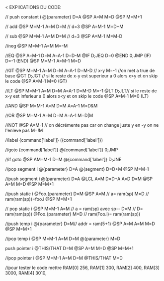 < EXPlICATIONS DU CODE:

// push constant i
@{parameter}
D=A 
@SP 
A=M 
M=D
@SP 
M=M+1

// add
@SP
M=M-1 
A=M
D=M // d=3
@SP
A=M-1
M=D+M

// sub
@SP
M=M-1 
A=M
D=M // d=3
@SP
A=M-1
M=M-D

//neg
@SP
M=M-1
A=M
M=-M

//EQ
@SP
A=M-1
D=M
A=A-1
D=D-M
@IF
D;JEQ
D=0
@END
0;JMP
(IF)
D=-1
(END)
@SP
M=M-1
A=M-1
M=D

//GT
@SP
M=M-1
A=M
D=M
A=A-1
D=M-D // x-y
M=-1  //on met a true de  base
@GT
D;JGT // si le reste de x-y est superieur a 0 alors x>y et on skip le code
@SP
A=M-1
M=0
(GT)

//LT
@SP
M=M-1
A=M
D=M
A=A-1
D=M-D
M=-1
@LT
D;JLT// si le reste de x-y est inferieur a 0 alors x<y et on skip le code
@SP
A=M-1
M=0
(LT)

//AND
@SP
M=M-1
A=M
D=M
A=A-1
M=D&M

//OR
@SP
M=M-1
A=M
D=M
A=A-1
M=D|M

//NOT
@SP
A=M-1 // on décrémente pas car on change juste y en -y on ne l'enleve pas
M=!M

//label {command['label']}
({command['label']})


//goto {command['label']}
@{command['label']}
0;JMP

//if goto
@SP
AM=M-1
D=M
@{command['label']}
D;JNE


//pop segment i
@{parameter}
D=A
@{segment}
D=D+M
@SP
M=M-1


//push segment i
@{parameter}
D=A
@LCL
A=M
D=D+A
A=D
D=M
@SP
A=M
M=D
@SP
M=M+1


//push static i
@Foo.{parameter}
D=M
@SP
A=M // a= ram(sp)
M=D // ram(ram(sp))=foo.i
@SP
M=M+1

// pop static i
@SP
M=M-1
A=M // a = ram(sp) avec sp--
D=M  // D= ram(ram(sp))
@Foo.{parameter}
M=D // ram(Foo.i)= ram(ram(sp))



//push temp i
@{parameter}
D=M// addr = ram(5+1)
@SP
A=M
A=M
M=D
@SP
M=M+1

//pop temp i
@SP
M=M-1
A=M
D=M
@{parameter}
M=D

push pointer i
@THIS/THAT
D=M
@SP
A=M
M=D
@SP
M=M+1

//pop pointer i
@SP
M=M-1
A=M
D=M
@THIS/THAT
M=D




//pour tester le code mettre 
 RAM[0] 256,
 RAM[1] 300,
 RAM[2] 400, 
RAM[3] 3000, 
RAM[4] 3010,